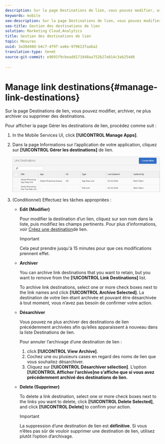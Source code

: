 ```yaml
---
description: Sur la page Destinations de lien, vous pouvez modifier, archiver, ne plus archiver ou supprimer des destinations.
keywords: mobile
seo-description: Sur la page Destinations de lien, vous pouvez modifier, archiver, ne plus archiver ou supprimer des destinations.
seo-title: Gestion des destinations de lien
solution: Marketing Cloud,Analytics
title: Gestion des destinations de lien
topic: Mesures
uuid: 3a38d40d-b4c7-4f9f-aa6e-979613faaba2
translation-type: tm+mt
source-git-commit: e9691f9cbeadd171948aa752b27a014c3ab254d6

---
```



# Manage link destinations{#manage-link-destinations}

Sur la page Destinations de lien, vous pouvez modifier, archiver, ne plus archiver ou supprimer des destinations.

Pour afficher la page Gérer les destinations de lien, procédez comme suit :

1. In the Mobile Services UI, click **[!UICONTROL Manage Apps]**.
1. Dans la page Informations sur l’application de votre application, cliquez sur **[!UICONTROL Gérer les destinations]** de lien.

   ![Destinations de lien](assets/link_destinations_list.png)

1. (Conditionnel) Effectuez les tâches appropriées : 

   * **Edit (Modifier)**

      Pour modifier la destination d’un lien, cliquez sur son nom dans la liste, puis modifiez les champs pertinents. Pour plus d’informations, voir [Créez une destination](/help/using/acquisition-main/c-manage-link-destinations/t-create-new-app-deep-link-destination.md)de lien.

      >[!IMPORTANT]
      >
      >Cela peut prendre jusqu'à 15 minutes pour que ces modifications prennent effet.

   * **Archiver**

      You can archive link destinations that you want to retain, but you want to remove from the **[!UICONTROL Link Destinations]** list.

      To archive link destinations, select one or more check boxes next to the link names and click **[!UICONTROL Archive Selected]**. La destination de votre lien étant archivée et pouvant être désarchivée à tout moment, vous n’avez pas besoin de confirmer votre action.

   * **Désarchiver**

      Vous pouvez ne plus archiver des destinations de lien précédemment archivées afin qu’elles apparaissent à nouveau dans la liste Destinations de lien.

      Pour annuler l’archivage d’une destination de lien :

      1. click **[!UICONTROL View Archive]**.
      1. Cochez une ou plusieurs cases en regard des noms de lien que vous souhaitez désarchiver.
      1. Cliquez sur **[!UICONTROL Désarchiver sélection]**.
      L’option **[!UICONTROL Afficher l’archive]ne s’affiche que si vous avez précédemment archivé des destinations de lien.**

   * **Delete (Supprimer)**

      To delete a link destination, select one or more check boxes next to the links you want to delete, click **[!UICONTROL Delete Selected]**, and click **[!UICONTROL Delete]** to confirm your action.

      >[!IMPORTANT]
      >
      >La suppression d’une destination de lien est **définitive**. Si vous n’êtes pas sûr de vouloir supprimer une destination de lien, utilisez plutôt l’option d’archivage.



